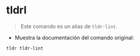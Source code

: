 # tldrl

> Este comando es un alias de `tldr-lint`.

- Muestra la documentación del comando original:

`tldr tldr-lint`
